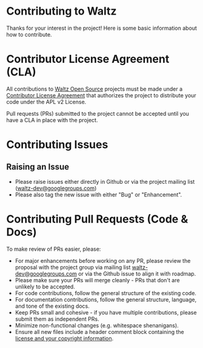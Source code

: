 # Contributing to Waltz
Thanks for your interest in the project! Here is some basic information about how to contribute.
 
# Contributor License Agreement (CLA)
All contributions to [Waltz Open Source](http://www.waltz-technology.com/) projects must be made under a [Contributor License Agreement](https://github.com/khartec/waltz/blob/master/ccla.pdf) that authorizes the project to distribute your code under the APL v2 License. 
 
Pull requests (PRs) submitted to the project cannot be accepted until you have a CLA in place with the project.
 
# Contributing Issues
 
## Raising an Issue
* Please raise issues either directly in Github or via the project mailing list (waltz-dev@googlegroups.com)
* Please also tag the new issue with either "Bug" or "Enhancement".
 
# Contributing Pull Requests (Code & Docs)
To make review of PRs easier, please:
 
 * For major enhancements before working on any PR, please review the proposal with the project group via mailing list <waltz-dev@googlegroups.com> or via the Github issue to align it with roadmap.
 * Please make sure your PRs will merge cleanly - PRs that don't are unlikely to be accepted.
 * For code contributions, follow the general structure of the existing code.
 * For documentation contributions, follow the general structure, language, and tone of the existing docs.
 * Keep PRs small and cohesive - if you have multiple contributions, please submit them as independent PRs.
 * Minimize non-functional changes (e.g. whitespace shenanigans).
 * Ensure all new files include a header comment block containing the [license and your copyright information](https://github.com/khartec/waltz/blob/master/NOTICE.md).

 
